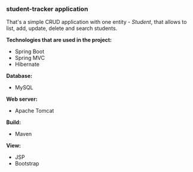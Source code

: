 ### student-tracker application

That's a simple CRUD application with one entity - *Student*, that allows to list, add, update, delete and search students.

**Technologies that are used in the project:**
* Spring Boot
* Spring MVC
* Hibernate

**Database:**
* MySQL

**Web server:**
* Apache Tomcat

**Build:**
* Maven

**View:**
* JSP
* Bootstrap
